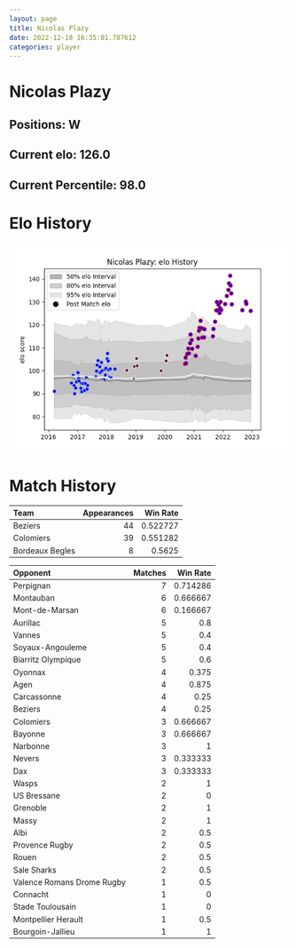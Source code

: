 ```yaml
---  
layout: page  
title: Nicolas Plazy  
date: 2022-12-18 16:35:01.787612  
categories: player  
---
```

# Nicolas Plazy

## Positions: W

## Current elo: 126.0

## Current Percentile: 98.0

# Elo History


![elo history](history_NicolasPlazy.png)
# Match History


| Team            |   Appearances |   Win Rate |
|:----------------|--------------:|-----------:|
| Beziers         |            44 |   0.522727 |
| Colomiers       |            39 |   0.551282 |
| Bordeaux Begles |             8 |   0.5625   |

| Opponent                   |   Matches |   Win Rate |
|:---------------------------|----------:|-----------:|
| Perpignan                  |         7 |   0.714286 |
| Montauban                  |         6 |   0.666667 |
| Mont-de-Marsan             |         6 |   0.166667 |
| Aurillac                   |         5 |   0.8      |
| Vannes                     |         5 |   0.4      |
| Soyaux-Angouleme           |         5 |   0.4      |
| Biarritz Olympique         |         5 |   0.6      |
| Oyonnax                    |         4 |   0.375    |
| Agen                       |         4 |   0.875    |
| Carcassonne                |         4 |   0.25     |
| Beziers                    |         4 |   0.25     |
| Colomiers                  |         3 |   0.666667 |
| Bayonne                    |         3 |   0.666667 |
| Narbonne                   |         3 |   1        |
| Nevers                     |         3 |   0.333333 |
| Dax                        |         3 |   0.333333 |
| Wasps                      |         2 |   1        |
| US Bressane                |         2 |   0        |
| Grenoble                   |         2 |   1        |
| Massy                      |         2 |   1        |
| Albi                       |         2 |   0.5      |
| Provence Rugby             |         2 |   0.5      |
| Rouen                      |         2 |   0.5      |
| Sale Sharks                |         2 |   0.5      |
| Valence Romans Drome Rugby |         1 |   0.5      |
| Connacht                   |         1 |   0        |
| Stade Toulousain           |         1 |   0        |
| Montpellier Herault        |         1 |   0.5      |
| Bourgoin-Jallieu           |         1 |   1        |